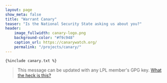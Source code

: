 ```yaml
---
layout: page
show_meta: false
title: "Warrant Canary"
teaser: "Is the National Security State asking us about you?"
header:
    image_fullwidth: canary-logo.png
    background-color: "#f9c948"
    caption_url: https://canarywatch.org/
    permalink: "/projects/canary/"
---
```


~~~~~
{%include canary.txt %}
~~~~~
> This message can be updated with any LPL member's GPG key. [What the heck is this?](https://canarywatch.org)

